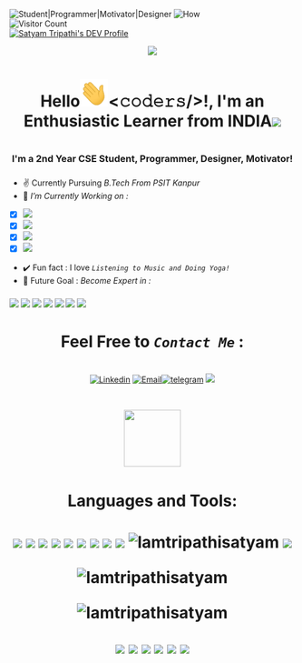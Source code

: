 ![Student|Programmer|Motivator|Designer](https://github.com/Iamtripathisatyam/iamtripathisatyam/blob/master/Content/Skills.png)
![How](https://forthebadge.com/images/badges/built-by-developers.svg)  <br/>
 ![Visitor Count](https://profile-counter.glitch.me/{Iamtripathisatyam}/count.svg) <br/>
 <a href="https://dev.to/iamtripathisatyam">
  <img src="https://d2fltix0v2e0sb.cloudfront.net/dev-badge.svg" alt="Satyam Tripathi's DEV Profile" width="50">
</a>
<p align="center">
<img src="https://github.com/Iamtripathisatyam/iamtripathisatyam/blob/master/Content/github.gif" width="180px">
 </p>
      
### <h1 align="center">Hello<img src="https://raw.githubusercontent.com/ABSphreak/ABSphreak/master/gifs/Hi.gif" width="50px"><𝚌𝚘𝚍𝚎𝚛𝚜/>!,  I'm an Enthusiastic Learner from INDIA<img src="https://github.com/Iamtripathisatyam/iamtripathisatyam/blob/master/Content/flag.gif" width="40px"><h1/>
## <h3 align="center">I'm a 2nd Year CSE Student, Programmer, Designer, Motivator!<h3/>
 - ✌️ Currently Pursuing *B.Tech From PSIT Kanpur*
- 🔭 *I’m Currently Working on :*
- [x] ![](https://img.shields.io/badge/PYTHON-PROGRAMMING-yellow.svg?label=PYTHON&style=social&logo=python&logoColor=yellow)  
- [x] ![](https://img.shields.io/badge/CANVA-DESIGNING-green.svg?label=CANVA&style=social&logo=canva&logoColor=informational)
- [x] ![](https://img.shields.io/badge/MICROSOFT-WORD-blue.svg?label=MICROSOFT&style=social&logo=microsoft-word&logoColor=blue)
- [x] ![](https://img.shields.io/badge/DATA-STRUCTURES-9cf.svg?label=DATA&style=social&logo=GraphQL&logoColor=red)
- ✔️ Fun fact : I love *`Listening to Music and Doing Yoga!`*
- 🎯 Future Goal : *Become Expert in :* 
### ![](https://img.shields.io/badge/PYTHON-yellow.svg?&style=social&logo=python&logoColor=yellow) ![](https://img.shields.io/badge/DJANGO-yellow.svg?&style=social&logo=Django&logoColor=orange) ![](https://img.shields.io/badge/FLASK-blue.svg?&style=social&logo=Flask&logoColor=red) ![](https://img.shields.io/badge/DS&ALGO-9cf.svg?&style=social&logo=Treehouse&logoColor=success) ![](https://img.shields.io/badge/APP_DESIGNING-9cf.svg?&style=social&logo=Android&logoColor=critical) ![](https://img.shields.io/badge/DART-9cf.svg?&style=social&logo=Dart&logoColor=black) ![](https://img.shields.io/badge/FLUTTER-9cf.svg?&style=social&logo=Flutter&logoColor=blue)<br/>

 ### <h1 align="center">Feel Free to *`Contact Me`* : <h1/>
 <body>
    <div class="img1">
     <p align='center'>
 <a href="https://www.linkedin.com/in/Satyam-Tripathi-536b561b1" target="_blank"><img src="https://icons.iconarchive.com/icons/alecive/flatwoken/64/Apps-Linkedin-icon.png" width="59" alt="Linkedin"></a> <a href="mailto:thingstesting2020@gmail.com" target="_blank"><img src="https://icons.iconarchive.com/icons/wwalczyszyn/android-style-honeycomb/64/GMail-icon.png" alt="Email"></a><a href="https://t.me/Iamtripathisatyam" target="_blank"><img src="https://icons.iconarchive.com/icons/alecive/flatwoken/64/Apps-Telegram-icon.png" alt="telegram" width=60></a>  <a href="https://www.instagram.com/geeky_satyam" target="_blank"><img src="https://www.flaticon.com/svg/static/icons/svg/1409/1409946.svg" width="58"></a>
  <p/>
</div>
</body>
   <br/>
    <p align="center">
<img src="https://github.com/Iamtripathisatyam/iamtripathisatyam/blob/master/Content/Bar.gif" width="100px" height="100px">
 </p>
 <h1 align="center">Languages and Tools:<h1/>
 <p align="center">
<img src="https://icons.iconarchive.com/icons/papirus-team/papirus-apps/64/python-icon.png">
<img src="https://icons.iconarchive.com/icons/mattahan/umicons/64/Letter-C-icon.png">
<img src="https://icons.iconarchive.com/icons/graphics-vibe/developer/64/html-5-icon.png">
<img src="https://icons.iconarchive.com/icons/graphicloads/colorful-long-shadow/64/Networking-icon.png">
<img src="https://icons.iconarchive.com/icons/papirus-team/papirus-apps/64/pycharm-icon.png">
<img src="https://icons.iconarchive.com/icons/benjigarner/softdimension/64/MS-Word-2-icon.png">
<img src="https://icons.iconarchive.com/icons/hopstarter/sleek-xp-software/64/Dev-icon.png">
<img src="https://icons.iconarchive.com/icons/rud3boy/mac-apps/64/ps-icon.png">
<img src="https://icons.iconarchive.com/icons/froyoshark/enkel/64/iTerm-icon.png">
<img src="https://icons.iconarchive.com/icons/hopstarter/mac-folders/64/Documents-icon.png" alt=Iamtripathisatyam />
<img src="https://icons.iconarchive.com/icons/papirus-team/papirus-apps/64/visual-studio-code-icon.png">

 </p>

<p align="center">
<img src="https://github-readme-stats.vercel.app/api?username=Iamtripathisatyam&show_icons=true&theme=dracula" alt="Iamtripathisatyam" />
</p>
<p align="center">
<img src="https://github-readme-stats.vercel.app/api/top-langs/?username=Iamtripathisatyam&theme=dracula&layout=compact" alt="Iamtripathisatyam" />
</p>
<p align="center">
<img src="https://komarev.com/ghpvc/?username=Iamtripathisatyam" />
<img src="https://badges.pufler.dev/years/Iamtripathisatyam?&logo=github&logoColor=yellow" />
<img src="https://badges.pufler.dev/repos/Iamtripathisatyam?&logo=github&logoColor=yellow" />
<img src="https://badges.pufler.dev/updated/Iamtripathisatyam/iamtripathisatyam?&logo=github&logoColor=yellow" />
<img src="https://badges.pufler.dev/created/Iamtripathisatyam/iamtripathisatyam?&logo=github&logoColor=yellow" />
<img src="https://badges.pufler.dev/commits/monthly/Iamtripathisatyam?&logo=github&logoColor=yellow" />
